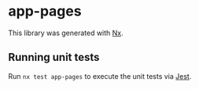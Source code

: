 # app-pages

This library was generated with [Nx](https://nx.dev).

## Running unit tests

Run `nx test app-pages` to execute the unit tests via [Jest](https://jestjs.io).
